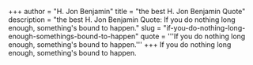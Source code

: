 +++
author = "H. Jon Benjamin"
title = "the best H. Jon Benjamin Quote"
description = "the best H. Jon Benjamin Quote: If you do nothing long enough, something's bound to happen."
slug = "if-you-do-nothing-long-enough-somethings-bound-to-happen"
quote = '''If you do nothing long enough, something's bound to happen.'''
+++
If you do nothing long enough, something's bound to happen.
